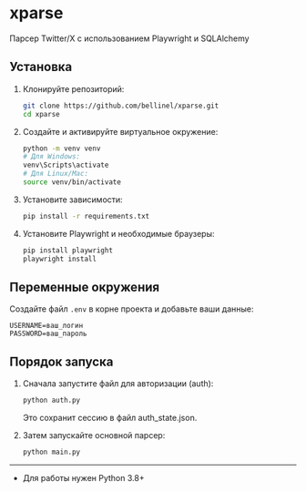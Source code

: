 # xparse

Парсер Twitter/X с использованием Playwright и SQLAlchemy

## Установка

1. Клонируйте репозиторий:
   ```bash
   git clone https://github.com/bellinel/xparse.git
   cd xparse
   ```
2. Создайте и активируйте виртуальное окружение:
   ```bash
   python -m venv venv
   # Для Windows:
   venv\Scripts\activate
   # Для Linux/Mac:
   source venv/bin/activate
   ```
3. Установите зависимости:
   ```bash
   pip install -r requirements.txt
   ```
4. Установите Playwright и необходимые браузеры:
   ```bash
   pip install playwright
   playwright install
   ```

## Переменные окружения

Создайте файл `.env` в корне проекта и добавьте ваши данные:

```
USERNAME=ваш_логин
PASSWORD=ваш_пароль
```

## Порядок запуска

1. Сначала запустите файл для авторизации (auth):
   ```python
   python auth.py
   ```
   Это сохранит сессию в файл auth_state.json.

2. Затем запускайте основной парсер:
   ```python
   python main.py
   ```

---

- Для работы нужен Python 3.8+ 